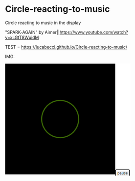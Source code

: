 # Circle-reacting-to-music
Circle reacting to music in the display

"SPARK-AGAIN" by Aimer||https://www.youtube.com/watch?v=xLGtT8WuidM

TEST = https://lucabecci.github.io/Circle-reacting-to-music/

IMG:

![img](https://github.com/lucabecci/Circle-reacting-to-music/blob/master/git.png)
